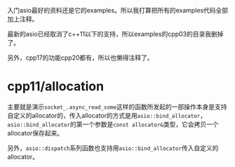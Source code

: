 
入门asio最好的资料还是它的examples。所以我打算把所有的examples代码全部加上注释。

最新的asio已经取消了c++11以下的支持，所以examples的cpp03的目录我删掉了。

另外，cpp17的功能cpp20都有，所以也懒得注释了。

# cpp11/allocation

主要就是演示`socket_.async_read_some`这样的函数所发起的一部操作本身是支持自定义的allocator的，传入allocator的方式是用`asio::bind_allocator`，`asio::bind_allocator`的第一个参数是`const allocator&`类型，它会拷贝一个allocator保存起来。

另外，`asio::dispatch`系列函数也支持用`asio::bind_allocator`传入自定义的allocator。

